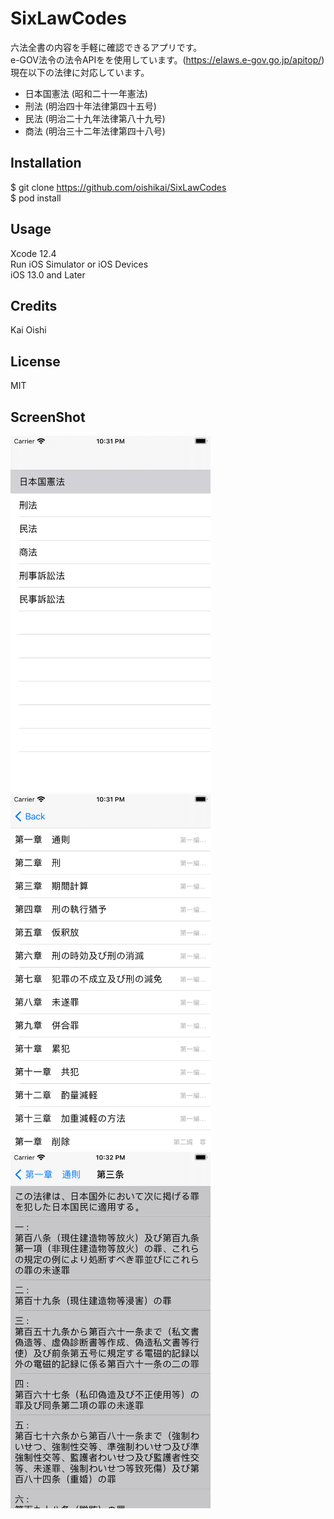 # SixLawCodes

六法全書の内容を手軽に確認できるアプリです。<BR>
e-GOV法令の法令APIをを使用しています。(https://elaws.e-gov.go.jp/apitop/)<BR>
現在以下の法律に対応しています。

- 日本国憲法 (昭和二十一年憲法)
- 刑法 (明治四十年法律第四十五号)
- 民法 (明治二十九年法律第八十九号)
- 商法 (明治三十二年法律第四十八号)

## Installation

$ git clone https://github.com/oishikai/SixLawCodes<BR>
$ pod install

## Usage

Xcode 12.4<BR>
Run iOS Simulator or iOS Devices<BR>
iOS 13.0 and Later

## Credits

Kai Oishi

## License

MIT

## ScreenShot

<img src="https://github.com/oishikai/SixLawCodes/blob/screenshots/ScreenShots/ScreenShot_1.png" width="320">
<img src="https://github.com/oishikai/SixLawCodes/blob/screenshots/ScreenShots/ScreenShot_2.png" width="320">
<img src="https://github.com/oishikai/SixLawCodes/blob/screenshots/ScreenShots/ScreenShot_3.png" width="320">
